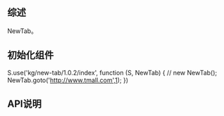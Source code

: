 ## 综述

NewTab。

## 初始化组件
		
S.use('kg/new-tab/1.0.2/index', function (S, NewTab) {
        // new NewTab();
        NewTab.goto('http://www.tmall.com',1);
    })

## API说明
